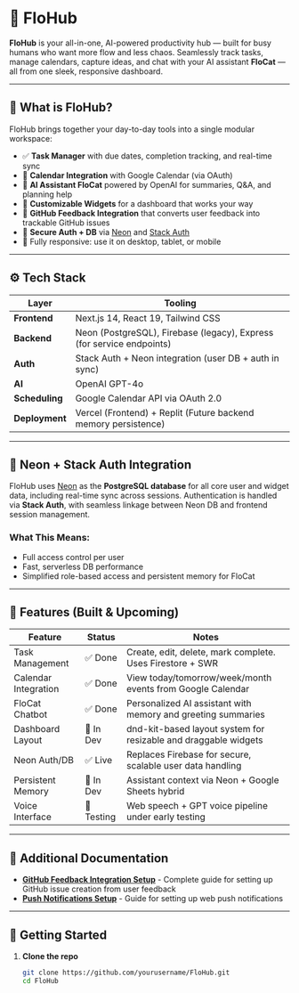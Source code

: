 # 🌊 FloHub

**FloHub** is your all-in-one, AI-powered productivity hub — built for busy humans who want more flow and less chaos. Seamlessly track tasks, manage calendars, capture ideas, and chat with your AI assistant **FloCat** — all from one sleek, responsive dashboard.

---

## 🧠 What is FloHub?

FloHub brings together your day-to-day tools into a single modular workspace:

- ✅ **Task Manager** with due dates, completion tracking, and real-time sync  
- 📅 **Calendar Integration** with Google Calendar (via OAuth)  
- 💬 **AI Assistant FloCat** powered by OpenAI for summaries, Q&A, and planning help  
- 🧱 **Customizable Widgets** for a dashboard that works your way  
- 💭 **GitHub Feedback Integration** that converts user feedback into trackable GitHub issues  
- 🔐 **Secure Auth + DB** via [Neon](https://neon.tech) and [Stack Auth](https://stackframe.dev)  
- 📱 Fully responsive: use it on desktop, tablet, or mobile  

---

## ⚙️ Tech Stack

| Layer         | Tooling                                                                 |
|---------------|------------------------------------------------------------------------|
| **Frontend**  | Next.js 14, React 19, Tailwind CSS                                      |
| **Backend**   | Neon (PostgreSQL), Firebase (legacy), Express (for service endpoints)  |
| **Auth**      | Stack Auth + Neon integration (user DB + auth in sync)                 |
| **AI**        | OpenAI GPT-4o                                                           |
| **Scheduling**| Google Calendar API via OAuth 2.0                                      |
| **Deployment**| Vercel (Frontend) + Replit (Future backend memory persistence)         |

---

## 🔐 Neon + Stack Auth Integration

FloHub uses [Neon](https://neon.tech) as the **PostgreSQL database** for all core user and widget data, including real-time sync across sessions. Authentication is handled via **Stack Auth**, with seamless linkage between Neon DB and frontend session management.

### What This Means:

- Full access control per user  
- Fast, serverless DB performance  
- Simplified role-based access and persistent memory for FloCat  

---

## 🧩 Features (Built & Upcoming)

| Feature              | Status     | Notes                                                                |
|----------------------|------------|----------------------------------------------------------------------|
| Task Management      | ✅ Done     | Create, edit, delete, mark complete. Uses Firestore + SWR           |
| Calendar Integration | ✅ Done     | View today/tomorrow/week/month events from Google Calendar          |
| FloCat Chatbot       | ✅ Done     | Personalized AI assistant with memory and greeting summaries        |
| Dashboard Layout     | 🔄 In Dev  | dnd-kit-based layout system for resizable and draggable widgets     |
| Neon Auth/DB         | ✅ Live     | Replaces Firebase for secure, scalable user data handling           |
| Persistent Memory    | 🔄 In Dev  | Assistant context via Neon + Google Sheets hybrid                   |
| Voice Interface      | 🧪 Testing  | Web speech + GPT voice pipeline under early testing                 |

---

## 📖 Additional Documentation

- **[GitHub Feedback Integration Setup](./README-GITHUB-FEEDBACK.md)** - Complete guide for setting up GitHub issue creation from user feedback
- **[Push Notifications Setup](./README-NOTIFICATIONS.md)** - Guide for setting up web push notifications

---

## 🚀 Getting Started

1. **Clone the repo**
   ```bash
   git clone https://github.com/yourusername/FloHub.git
   cd FloHub